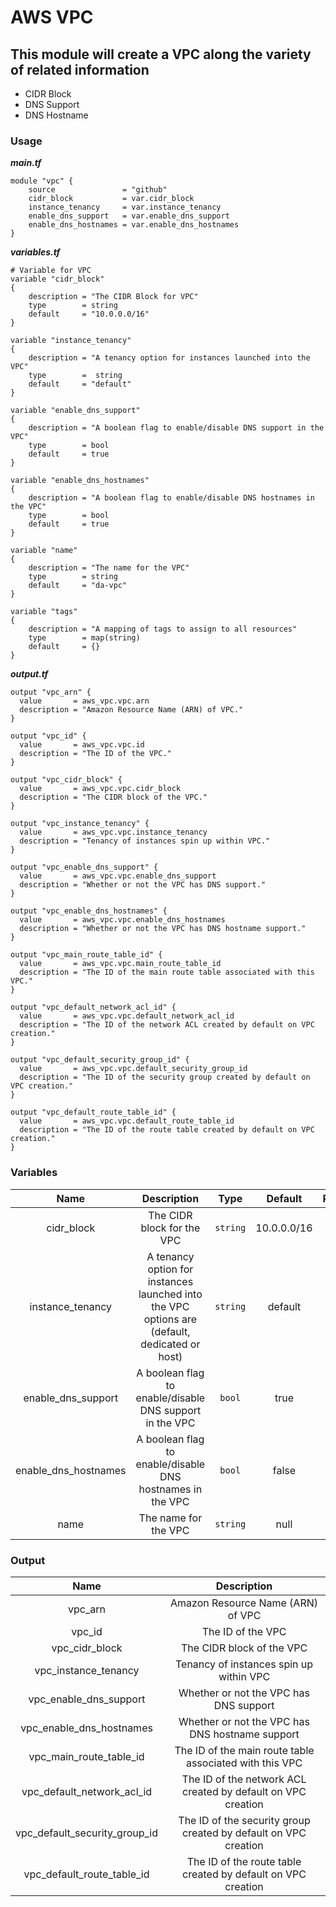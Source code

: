 # AWS VPC

## This module will create a VPC along the variety of related information
 - CIDR Block
 - DNS Support
 - DNS Hostname
### Usage
***main.tf***
```hcl
module "vpc" {
    source               = "github"
    cidr_block           = var.cidr_block
    instance_tenancy     = var.instance_tenancy
    enable_dns_support   = var.enable_dns_support
    enable_dns_hostnames = var.enable_dns_hostnames
}
```

***variables.tf***
```hcl
# Variable for VPC
variable "cidr_block" 
{
    description = "The CIDR Block for VPC"
    type        = string
    default     = "10.0.0.0/16"
}

variable "instance_tenancy"
{
    description = "A tenancy option for instances launched into the VPC"
    type        =  string
    default     = "default"
}

variable "enable_dns_support"
{
    description = "A boolean flag to enable/disable DNS support in the VPC"
    type        = bool
    default     = true
}

variable "enable_dns_hostnames"
{
    description = "A boolean flag to enable/disable DNS hostnames in the VPC"
    type        = bool
    default     = true
}

variable "name"
{
    description = "The name for the VPC"
    type        = string
    default     = "da-vpc"
}

variable "tags"
{
    description = "A mapping of tags to assign to all resources"
    type        = map(string)
    default     = {}
}
```
***output.tf***
```hcl
output "vpc_arn" {
  value       = aws_vpc.vpc.arn
  description = "Amazon Resource Name (ARN) of VPC."
}

output "vpc_id" {
  value       = aws_vpc.vpc.id
  description = "The ID of the VPC."
}

output "vpc_cidr_block" {
  value       = aws_vpc.vpc.cidr_block
  description = "The CIDR block of the VPC."
}

output "vpc_instance_tenancy" {
  value       = aws_vpc.vpc.instance_tenancy
  description = "Tenancy of instances spin up within VPC."
}

output "vpc_enable_dns_support" {
  value       = aws_vpc.vpc.enable_dns_support
  description = "Whether or not the VPC has DNS support."
}

output "vpc_enable_dns_hostnames" {
  value       = aws_vpc.vpc.enable_dns_hostnames
  description = "Whether or not the VPC has DNS hostname support."
}

output "vpc_main_route_table_id" {
  value       = aws_vpc.vpc.main_route_table_id
  description = "The ID of the main route table associated with this VPC."
}

output "vpc_default_network_acl_id" {
  value       = aws_vpc.vpc.default_network_acl_id
  description = "The ID of the network ACL created by default on VPC creation."
}

output "vpc_default_security_group_id" {
  value       = aws_vpc.vpc.default_security_group_id
  description = "The ID of the security group created by default on VPC creation."
}

output "vpc_default_route_table_id" {
  value       = aws_vpc.vpc.default_route_table_id
  description = "The ID of the route table created by default on VPC creation."
}
```

### Variables
| Name  |  Description  | Type | Default | Required |
| :-------------:  | :-------------: | :-------------: |  :-----------:  | :-------------: |
| cidr_block | The CIDR block for the VPC | `string` | 10.0.0.0/16 | Yes |
| instance_tenancy | A tenancy option for instances launched into the VPC options are (default, dedicated or host) | `string` | default | optional |
| enable_dns_support | A boolean flag to enable/disable DNS support in the VPC | `bool` | true | optional |
| enable_dns_hostnames | A boolean flag to enable/disable DNS hostnames in the VPC | `bool` | false | optional |
| name | The name for the VPC | `string` | null | optional |

### Output
| Name | Description |
| :--: | :---------: |
| vpc_arn | Amazon Resource Name (ARN) of VPC |
| vpc_id | The ID of the VPC |
| vpc_cidr_block | The CIDR block of the VPC |
| vpc_instance_tenancy | Tenancy of instances spin up within VPC |
| vpc_enable_dns_support | Whether or not the VPC has DNS support |
| vpc_enable_dns_hostnames | Whether or not the VPC has DNS hostname support |
| vpc_main_route_table_id | The ID of the main route table associated with this VPC | 
| vpc_default_network_acl_id | The ID of the network ACL created by default on VPC creation |
| vpc_default_security_group_id | The ID of the security group created by default on VPC creation |
| vpc_default_route_table_id | The ID of the route table created by default on VPC creation |